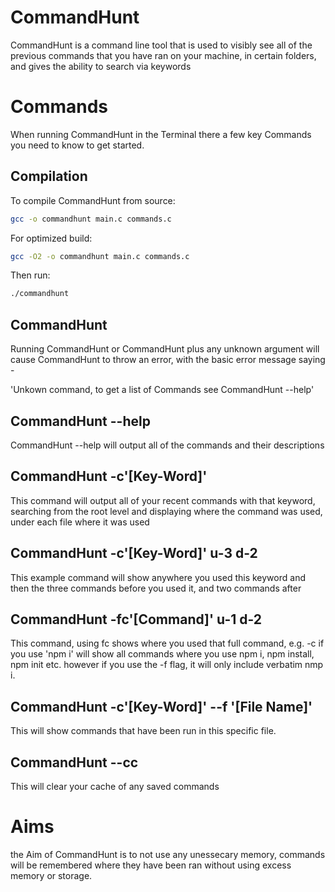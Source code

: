 # CommandHunt
CommandHunt is a command line tool that is used to visibly see all of the previous commands that you have ran on your machine, in certain folders, and gives the ability to search via keywords

# Commands 
When running CommandHunt in the Terminal there a few key Commands you need to know to get started. 

## Compilation

To compile CommandHunt from source:
```bash
gcc -o commandhunt main.c commands.c
```

For optimized build:
```bash
gcc -O2 -o commandhunt main.c commands.c
```

Then run:
```bash
./commandhunt
```

## CommandHunt
Running CommandHunt or CommandHunt plus any unknown argument will cause CommandHunt to throw an error, with the basic error message saying - 

'Unkown command, to get a list of Commands see CommandHunt --help'

## CommandHunt --help 
CommandHunt --help will output all of the commands and their descriptions

## CommandHunt -c'[Key-Word]'
This command will output all of your recent commands with that keyword, searching from the root level and displaying where the command was used, under each file where it was used

## CommandHunt -c'[Key-Word]' u-3 d-2
This example command will show anywhere you used this keyword and then the three commands before you used it, and two commands after

## CommandHunt -fc'[Command]' u-1 d-2
This command, using fc shows where you used that full command, e.g. -c if you use 'npm i' will show all commands where you use npm i, npm install, npm init etc. however if you use the -f flag, it will only include verbatim nmp i.

## CommandHunt -c'[Key-Word]' --f '[File Name]'
This will show commands that have been run in this specific file.

## CommandHunt --cc
This will clear your cache of any saved commands


# Aims
the Aim of CommandHunt is to not use any unessecary memory, commands will be remembered where they have been ran without using excess memory or storage.

